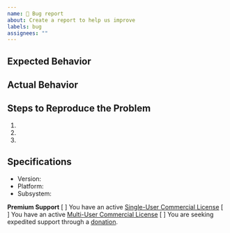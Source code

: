 ```yaml
---
name: 🐛 Bug report
about: Create a report to help us improve
labels: bug
assignees: ""
---
```


## Expected Behavior

## Actual Behavior

## Steps to Reproduce the Problem

1.
1.
1.

## Specifications

- Version:
- Platform:
- Subsystem:

**Premium Support**
[ ] You have an active [Single-User Commercial License](https://github.com/BoPeng/ai-marketplace-monitor#commercial-license)
[ ] You have an active [Multi-User Commercial License](https://github.com/BoPeng/ai-marketplace-monitor#commercial-license)
[ ] You are seeking expedited support through a [donation](https://github.com/BoPeng/ai-marketplace-monitor#support).
